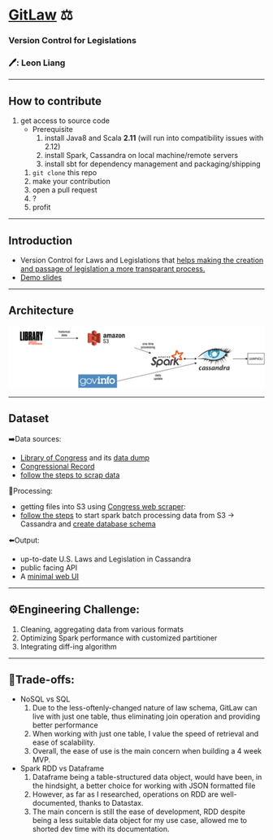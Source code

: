 # [GitLaw](https://gitlaw.info) ⚖️
### Version Control for Legislations
### :pen:: Leon Liang
----

## How to contribute
 1. get access to source code
 	- Prerequisite
 		1. install Java8 and Scala **2.11** (will run into compatibility issues with 2.12)
 		2. install Spark, Cassandra on local machine/remote servers
		3. install sbt for dependency management and packaging/shipping
	 1. `git clone` this repo
 	 2. make your contribution
	 3. open a pull request
	 4. ?
	 5. profit
	 
----
 
## Introduction
 - Version Control for Laws and Legislations that [helps making the creation and passage of legislation a more transparant process.](https://blog.abevoelker.com/gitlaw-github-for-laws-and-legal-documents-a-tourniquet-for-american-liberty/)
 - [Demo slides](https://docs.google.com/presentation/d/1l7Ic2Bcqq0mJu6397sm68Au6TVsOUGFCe3heFYluVxk/edit?usp=sharing)
 
------
## Architecture

 ![Data pipeline](https://github.com/leonliangsc/GitLaw/blob/master/images/Data%20Pipeline%20(1).png)

----
## Dataset

➡️Data sources: 
 - [Library of Congress](https://www.congress.gov/advanced-search/legislation) and its [data dump](https://github.com/usgpo/bulk-data)
 - [Congressional Record](https://www.congress.gov/congressional-record)
 - [follow the steps to scrap data](https://github.com/leonliangsc/GitLaw/tree/master/ingestion)

🔄Processing: 
 - getting files into S3 using [Congress web scraper](https://github.com/unitedstates/congress):
 - [follow the steps](https://github.com/leonliangsc/GitLaw/tree/master/data-processing) to start spark batch processing data from S3 -> Cassandra and [create database schema](https://github.com/leonliangsc/GitLaw/tree/master/database-scripts)
 

⬅️Output: 
 - up-to-date U.S. Laws and Legislation in Cassandra
 - public facing API
 - A [minimal web UI](https://gitlaw.info)
----

## :gear:Engineering Challenge: 
1. Cleaning, aggregating data from various formats
2. Optimizing Spark performance with customized partitioner
3. Integrating diff-ing algorithm
----
## :robot:Trade-offs:
 - NoSQL vs SQL
 	1. Due to the less-oftenly-changed nature of law schema, GitLaw can live with just one table, thus eliminating join operation and providing better performance
	2. When working with just one table, I value the speed of retrieval and ease of scalability.
	3. Overall, the ease of use is the main concern when building a 4 week MVP.
 - Spark RDD vs Dataframe
 	1. Dataframe being a table-structured data object, would have been, in the hindsight, a better choice for working with JSON formatted file
	2. However, as far as I researched, operations on RDD are well-documented, thanks to Datastax.
	3. The main concern is still the ease of development, RDD despite being a less suitable data object for my use case, allowed me to shorted dev time with its documentation.

